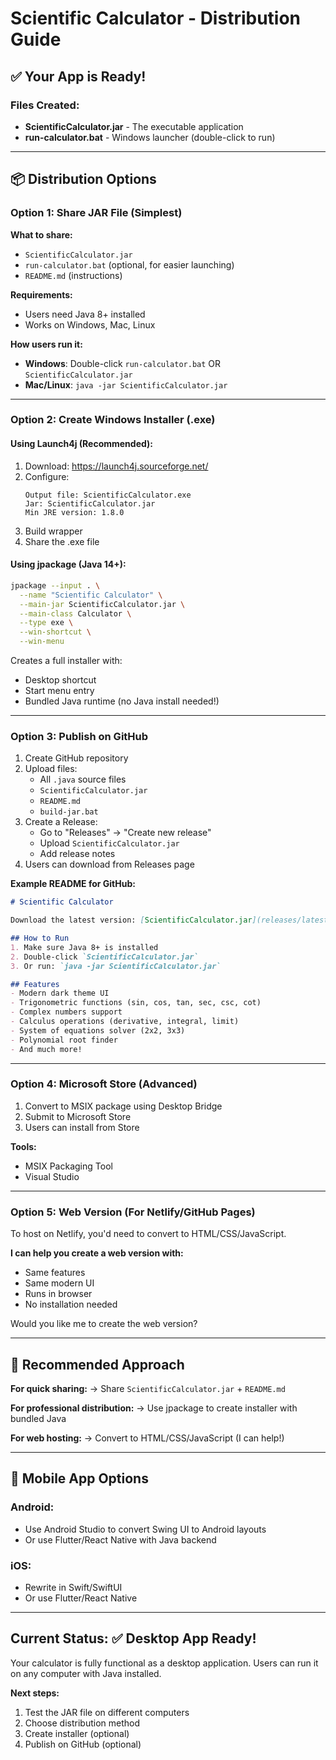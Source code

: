 # Scientific Calculator - Distribution Guide

## ✅ Your App is Ready!

### Files Created:
- **ScientificCalculator.jar** - The executable application
- **run-calculator.bat** - Windows launcher (double-click to run)

---

## 📦 Distribution Options

### Option 1: Share JAR File (Simplest)
**What to share:**
- `ScientificCalculator.jar`
- `run-calculator.bat` (optional, for easier launching)
- `README.md` (instructions)

**Requirements:**
- Users need Java 8+ installed
- Works on Windows, Mac, Linux

**How users run it:**
- **Windows**: Double-click `run-calculator.bat` OR `ScientificCalculator.jar`
- **Mac/Linux**: `java -jar ScientificCalculator.jar`

---

### Option 2: Create Windows Installer (.exe)

#### Using Launch4j (Recommended):
1. Download: https://launch4j.sourceforge.net/
2. Configure:
   ```
   Output file: ScientificCalculator.exe
   Jar: ScientificCalculator.jar
   Min JRE version: 1.8.0
   ```
3. Build wrapper
4. Share the .exe file

#### Using jpackage (Java 14+):
```bash
jpackage --input . \
  --name "Scientific Calculator" \
  --main-jar ScientificCalculator.jar \
  --main-class Calculator \
  --type exe \
  --win-shortcut \
  --win-menu
```

Creates a full installer with:
- Desktop shortcut
- Start menu entry
- Bundled Java runtime (no Java install needed!)

---

### Option 3: Publish on GitHub

1. Create GitHub repository
2. Upload files:
   - All `.java` source files
   - `ScientificCalculator.jar`
   - `README.md`
   - `build-jar.bat`
3. Create a Release:
   - Go to "Releases" → "Create new release"
   - Upload `ScientificCalculator.jar`
   - Add release notes
4. Users can download from Releases page

**Example README for GitHub:**
```markdown
# Scientific Calculator

Download the latest version: [ScientificCalculator.jar](releases/latest)

## How to Run
1. Make sure Java 8+ is installed
2. Double-click `ScientificCalculator.jar`
3. Or run: `java -jar ScientificCalculator.jar`

## Features
- Modern dark theme UI
- Trigonometric functions (sin, cos, tan, sec, csc, cot)
- Complex numbers support
- Calculus operations (derivative, integral, limit)
- System of equations solver (2x2, 3x3)
- Polynomial root finder
- And much more!
```

---

### Option 4: Microsoft Store (Advanced)

1. Convert to MSIX package using Desktop Bridge
2. Submit to Microsoft Store
3. Users can install from Store

**Tools:**
- MSIX Packaging Tool
- Visual Studio

---

### Option 5: Web Version (For Netlify/GitHub Pages)

To host on Netlify, you'd need to convert to HTML/CSS/JavaScript.

**I can help you create a web version with:**
- Same features
- Same modern UI
- Runs in browser
- No installation needed

Would you like me to create the web version?

---

## 🎯 Recommended Approach

**For quick sharing:**
→ Share `ScientificCalculator.jar` + `README.md`

**For professional distribution:**
→ Use jpackage to create installer with bundled Java

**For web hosting:**
→ Convert to HTML/CSS/JavaScript (I can help!)

---

## 📱 Mobile App Options

### Android:
- Use Android Studio to convert Swing UI to Android layouts
- Or use Flutter/React Native with Java backend

### iOS:
- Rewrite in Swift/SwiftUI
- Or use Flutter/React Native

---

## Current Status: ✅ Desktop App Ready!

Your calculator is fully functional as a desktop application.
Users can run it on any computer with Java installed.

**Next steps:**
1. Test the JAR file on different computers
2. Choose distribution method
3. Create installer (optional)
4. Publish on GitHub (optional)

